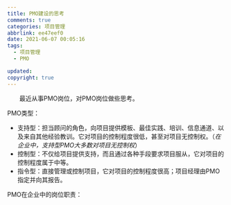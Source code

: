 ```yaml
---
title: PMO建设的思考
comments: true
categories: 项目管理
abbrlink: ee47eef0
date: 2021-06-07 00:05:16
tags:
  - 项目管理
  - PMO

updated:
copyright: true
---
```


　　最近从事PMO岗位，对PMO岗位做些思考。

PMO类型：
 - 支持型：担当顾问的角色，向项目提供模板、最佳实践、培训、信息通道、以及来自其他经验教训。它对项目的控制程度很低，甚至对项目无控制权。（*在企业中，支持型PMO大多数对项目无控制权*）
 - 控制型：不仅给项目提供支持，而且通过各种手段要求项目服从，它对项目的控制程度属于中等。
 - 指令型：直接管理或控制项目，它对项目的控制程度很高；项目经理由PMO指定并向其报告。


PMO在企业中的岗位职责：

